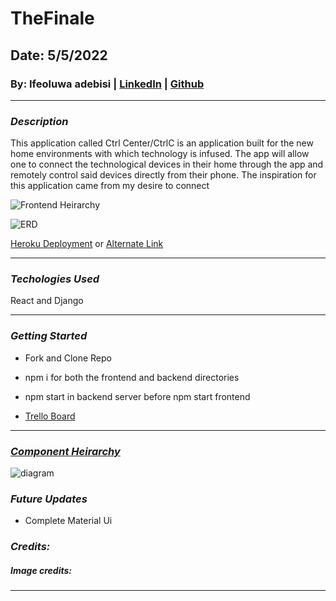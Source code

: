 # TheFinale

## Date: 5/5/2022

### By: Ifeoluwa adebisi | [LinkedIn](https://www.linkedin.com/in/ifeoluwa-adebisi-b6a9911b7/) | [Github](https://github.com/SEIfeoluwa)


***


### ***Description***

This application called Ctrl Center/CtrlC is an application built for the new home environments with which technology is infused. The app will allow one to connect the technological devices in their home through the app and remotely control said devices directly from their phone. The inspiration for this application came from my desire to connect 

![Frontend Heirarchy](https://s8.gifyu.com/images/Screenshot-from-2022-05-05-13-19-03.png)

![ERD](https://s8.gifyu.com/images/Screenshot-from-2022-05-05-13-21-32.png)

[Heroku Deployment](https://ctrlc-client-deployed.herokuapp.com/)
or 
[Alternate Link](https://ctrlc-client.herokuapp.com/)
***

### ***Techologies Used***

React and Django

***

### ***Getting Started***
- Fork and Clone Repo

- npm i for both the frontend and backend directories

- npm start in backend server before npm start frontend

- [Trello Board](https://trello.com/b/qNAdTm3c/cc-timeline)

***
### [***Component Heirarchy***](https://drive.google.com/file/d/1m-EQDRjwmTLbI0Xdv99b72rAcIr4rLjE/view?ts=62588081)
![diagram](placeholder)


### ***Future Updates***
    
- Complete Material Ui

### ***Credits:***

##### Image credits:
***


